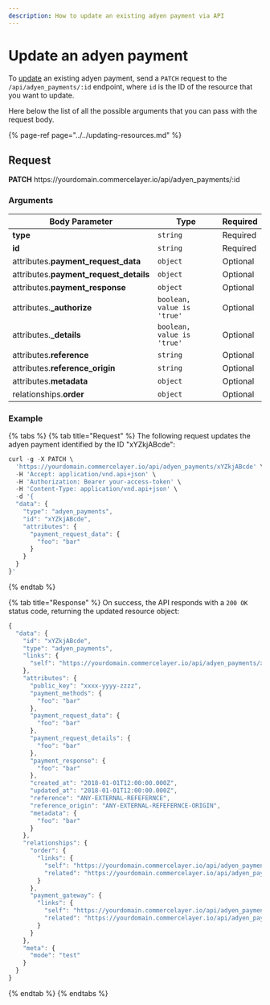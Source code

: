 ```yaml
---
description: How to update an existing adyen payment via API
---
```


# Update an adyen payment

To <a href="https://docs.commercelayer.io/developers/updating-resources" target="_blank">update</a> an existing adyen payment, send a `PATCH` request to the `/api/adyen_payments/:id` endpoint, where `id` is the ID of the resource that you want to update.

Here below the list of all the possible arguments that you can pass with the request body.

{% page-ref page="../../updating-resources.md" %}

## Request

**PATCH** https://<i></i>yourdomain.commercelayer.io/api/adyen_payments/:id

### Arguments

| Body Parameter | Type     | Required |
| -------------- | -------- | -------- |
| **type**       | `string` | Required |
| **id**         | `string` | Required |
| attributes.**payment_request_data** | `object` | Optional |
| attributes.**payment_request_details** | `object` | Optional |
| attributes.**payment_response** | `object` | Optional |
| attributes.**_authorize** | `boolean, value is 'true'` | Optional |
| attributes.**_details** | `boolean, value is 'true'` | Optional |
| attributes.**reference** | `string` | Optional |
| attributes.**reference_origin** | `string` | Optional |
| attributes.**metadata** | `object` | Optional |
| relationships.**order** | `object` | Optional |

### Example

{% tabs %}
{% tab title="Request" %}
The following request updates the adyen payment identified by the ID "xYZkjABcde":

```javascript
curl -g -X PATCH \
  'https://yourdomain.commercelayer.io/api/adyen_payments/xYZkjABcde' \
  -H 'Accept: application/vnd.api+json' \
  -H 'Authorization: Bearer your-access-token' \
  -H 'Content-Type: application/vnd.api+json' \
  -d '{
  "data": {
    "type": "adyen_payments",
    "id": "xYZkjABcde",
    "attributes": {
      "payment_request_data": {
        "foo": "bar"
      }
    }
  }
}'
```
{% endtab %}

{% tab title="Response" %}
On success, the API responds with a `200 OK` status code, returning the updated resource object:

```javascript
{
  "data": {
    "id": "xYZkjABcde",
    "type": "adyen_payments",
    "links": {
      "self": "https://yourdomain.commercelayer.io/api/adyen_payments/xYZkjABcde"
    },
    "attributes": {
      "public_key": "xxxx-yyyy-zzzz",
      "payment_methods": {
        "foo": "bar"
      },
      "payment_request_data": {
        "foo": "bar"
      },
      "payment_request_details": {
        "foo": "bar"
      },
      "payment_response": {
        "foo": "bar"
      },
      "created_at": "2018-01-01T12:00:00.000Z",
      "updated_at": "2018-01-01T12:00:00.000Z",
      "reference": "ANY-EXTERNAL-REFEFERNCE",
      "reference_origin": "ANY-EXTERNAL-REFEFERNCE-ORIGIN",
      "metadata": {
        "foo": "bar"
      }
    },
    "relationships": {
      "order": {
        "links": {
          "self": "https://yourdomain.commercelayer.io/api/adyen_payments/xYZkjABcde/relationships/order",
          "related": "https://yourdomain.commercelayer.io/api/adyen_payments/xYZkjABcde/order"
        }
      },
      "payment_gateway": {
        "links": {
          "self": "https://yourdomain.commercelayer.io/api/adyen_payments/xYZkjABcde/relationships/payment_gateway",
          "related": "https://yourdomain.commercelayer.io/api/adyen_payments/xYZkjABcde/payment_gateway"
        }
      }
    },
    "meta": {
      "mode": "test"
    }
  }
}
```
{% endtab %}
{% endtabs %}

